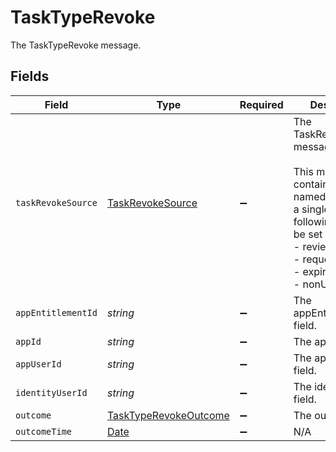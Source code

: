 # TaskTypeRevoke

The TaskTypeRevoke message.


## Fields

| Field                                                                                                                                                                                       | Type                                                                                                                                                                                        | Required                                                                                                                                                                                    | Description                                                                                                                                                                                 |
| ------------------------------------------------------------------------------------------------------------------------------------------------------------------------------------------- | ------------------------------------------------------------------------------------------------------------------------------------------------------------------------------------------- | ------------------------------------------------------------------------------------------------------------------------------------------------------------------------------------------- | ------------------------------------------------------------------------------------------------------------------------------------------------------------------------------------------- |
| `taskRevokeSource`                                                                                                                                                                          | [TaskRevokeSource](../../models/shared/taskrevokesource.md)                                                                                                                                 | :heavy_minus_sign:                                                                                                                                                                          | The TaskRevokeSource message.<br/><br/>This message contains a oneof named origin. Only a single field of the following list may be set at a time:<br/>  - review<br/>  - request<br/>  - expired<br/>  - nonUsage<br/> |
| `appEntitlementId`                                                                                                                                                                          | *string*                                                                                                                                                                                    | :heavy_minus_sign:                                                                                                                                                                          | The appEntitlementId field.                                                                                                                                                                 |
| `appId`                                                                                                                                                                                     | *string*                                                                                                                                                                                    | :heavy_minus_sign:                                                                                                                                                                          | The appId field.                                                                                                                                                                            |
| `appUserId`                                                                                                                                                                                 | *string*                                                                                                                                                                                    | :heavy_minus_sign:                                                                                                                                                                          | The appUserId field.                                                                                                                                                                        |
| `identityUserId`                                                                                                                                                                            | *string*                                                                                                                                                                                    | :heavy_minus_sign:                                                                                                                                                                          | The identityUserId field.                                                                                                                                                                   |
| `outcome`                                                                                                                                                                                   | [TaskTypeRevokeOutcome](../../models/shared/tasktyperevokeoutcome.md)                                                                                                                       | :heavy_minus_sign:                                                                                                                                                                          | The outcome field.                                                                                                                                                                          |
| `outcomeTime`                                                                                                                                                                               | [Date](https://developer.mozilla.org/en-US/docs/Web/JavaScript/Reference/Global_Objects/Date)                                                                                               | :heavy_minus_sign:                                                                                                                                                                          | N/A                                                                                                                                                                                         |